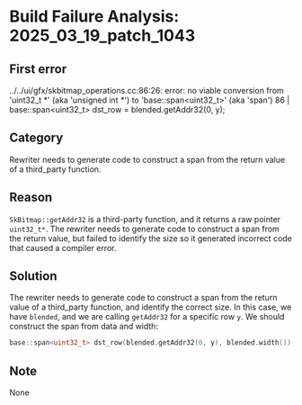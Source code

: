 # Build Failure Analysis: 2025_03_19_patch_1043

## First error

../../ui/gfx/skbitmap_operations.cc:86:26: error: no viable conversion from 'uint32_t *' (aka 'unsigned int *') to 'base::span<uint32_t>' (aka 'span<unsigned int>')
   86 |     base::span<uint32_t> dst_row = blended.getAddr32(0, y);

## Category
Rewriter needs to generate code to construct a span from the return value of a third_party function.

## Reason
`SkBitmap::getAddr32` is a third-party function, and it returns a raw pointer `uint32_t*`. The rewriter needs to generate code to construct a span from the return value, but failed to identify the size so it generated incorrect code that caused a compiler error.

## Solution
The rewriter needs to generate code to construct a span from the return value of a third_party function, and identify the correct size. In this case, we have `blended`, and we are calling `getAddr32` for a specific row `y`. We should construct the span from data and width:

```c++
base::span<uint32_t> dst_row(blended.getAddr32(0, y), blended.width());
```

## Note
None